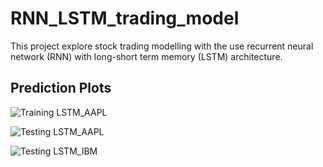 # RNN_LSTM_trading_model
This project explore stock trading modelling with the use recurrent neural network (RNN) with long-short term memory (LSTM) architecture. 


## Prediction Plots

[image1]: https://github.com/jiewwantan/RNN_LSTM_trading_model/blob/master/prediction_LSTM_AAPL_train.png "Training LSTM_AAPL"
![Training LSTM_AAPL][image1]

[image2]: https://github.com/jiewwantan/RNN_LSTM_trading_model/blob/master/prediction_LSTM_AAPL.png "Testing LSTM_AAPL"
![Testing LSTM_AAPL][image2]

[image3]: https://github.com/jiewwantan/RNN_LSTM_trading_model/blob/master/prediction_LSTM_IBM.png "Testing LSTM_IBM"
![Testing LSTM_IBM][image3]
